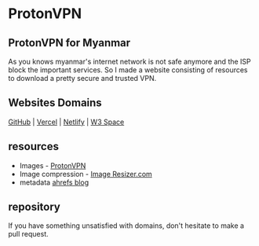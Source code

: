 # ProtonVPN
## ProtonVPN for Myanmar
As you knows myanmar's internet network is not safe anymore and the ISP block the important services. So I made a website consisting of resources to download a pretty secure and trusted VPN.

## Websites Domains
[GitHub](https://ppzh0.github.io/protonvpn) |
[Vercel](https://iiap.vercel.app/) |
[Netlify](https://iiap.netlify.app) |
[W3 Space](https://ppzh0.w3spaces.com) 

## resources

<!-- icons - [SVGRepo](https:://www.svgrepo.com)   -->
- Images - [ProtonVPN](https://protonvpn.com) 
- Image compression - [Image Resizer.com](https://imageresizer.com/image-compressor)
- metadata [ahrefs blog](https://ahrefs.com/blog/open-graph-meta-tags/)

## repository
If you have something unsatisfied with domains, don't hesitate to make a pull request.
